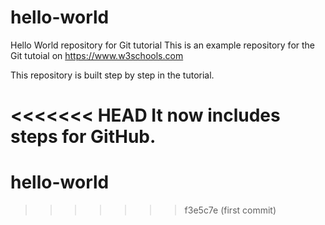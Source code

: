 # hello-world
Hello World repository for Git tutorial
This is an example repository for the Git tutoial on https://www.w3schools.com

This repository is built step by step in the tutorial.

<<<<<<< HEAD
It now includes steps for GitHub.
=======
# hello-world
>>>>>>> f3e5c7e (first commit)
